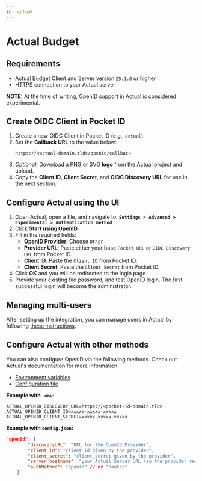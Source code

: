 ```yaml
---
id: actual
---
```

# Actual Budget

## Requirements

- [Actual Budget](https://actualbudget.org/docs/config/oauth-auth) Client and Server version `25.1.0` or higher
- HTTPS connection to your Actual server

**NOTE:** At the time of writing, OpenID support in Actual is considered experimental.

## Create OIDC Client in Pocket ID
1. Create a new OIDC Client in Pocket ID (e.g., `actual`).
2. Set the **Callback URL** to the value below:
    ```
    https://<actual-domain.tld>/openid/callback
    ```
3. *Optional:* Download a PNG or SVG **logo** from the [Actual project](https://github.com/actualbudget/actual) and upload.
4. Copy the **Client ID**, **Client Secret**, and **OIDC Discovery URL** for use in the next section.

## Configure Actual using the UI
1. Open Actual, open a file, and navigate to:
   **`Settings > Advanced > Experimental > Authentication method`**
2. Click **Start using OpenID**.
3. Fill in the required fields:
   - **OpenID Provider**: Choose `Other`
   - **Provider URL**: Paste either your base `Pocket URL` or `OIDC Discovery URL` from Pocket ID.
   - **Client ID**: Paste the `Client ID` from Pocket ID.
   - **Client Secret**: Paste the `Client Secret` from Pocket ID.
5. Click **OK** and you will be redirected to the login page.
6. Provide your existing file password, and test OpenID login. The first successful login will become the administrator.

## Managing multi-users

After setting up the integration, you can manage users in Actual by following [these instructions](https://actualbudget.org/docs/config/multi-user).

## Configure Actual with other methods
You can also configure OpenID via the following methods. Check out Actual's documentation for more information.

- [Environment variables](https://actualbudget.org/docs/config/oauth-auth#configuration-using-environment-variables)
- [Configuration file](https://actualbudget.org/docs/config/oauth-auth#configuration-using-a-configuration-file)


**Example with `.env`:**
```
ACTUAL_OPENID_DISCOVERY_URL=https://<pocket-id-domain.tld>
ACTUAL_OPENID_CLIENT_ID=xxxxx-xxxxx-xxxxx
ACTUAL_OPENID_CLIENT_SECRET=xxxxx-xxxxx-xxxxx
```

**Example with `config.json`:**
```json
"openId": {
        "discoveryURL": "URL for the OpenID Provider",
        "client_id": "client_id given by the provider",
        "client_secret": "client_secret given by the provider",
        "server_hostname": "your Actual Server URL (so the provider redirects you to this)",
        "authMethod": "openid" // or "oauth2"
    }
```
